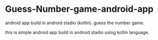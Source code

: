 # Guess-Number-game-android-app
android app build in android stadio (kotlin). guess the number game.

this is simple android app build in android stadio using kotlin language.
